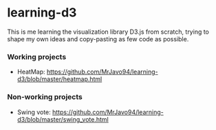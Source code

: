 # learning-d3
This is me learning the visualization library D3.js from scratch, trying to shape my own ideas and copy-pasting as few code as possible.

### Working projects
* HeatMap: https://github.com/MrJavo94/learning-d3/blob/master/heatmap.html

### Non-working projects
* Swing vote: https://github.com/MrJavo94/learning-d3/blob/master/swing_vote.html
